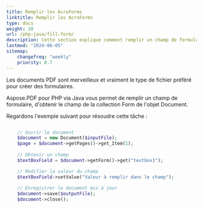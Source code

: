 ```yaml
---
title: Remplir les AcroForms
linktitle: Remplir les AcroForms
type: docs
weight: 20
url: /php-java/fill-form/
description: Cette section explique comment remplir un champ de formulaire dans un document PDF avec Aspose.PDF pour PHP via Java.
lastmod: "2024-06-05"
sitemap:
    changefreq: "weekly"
    priority: 0.7
---
```


Les documents PDF sont merveilleux et vraiment le type de fichier préféré pour créer des formulaires.

Aspose.PDF pour PHP via Java vous permet de remplir un champ de formulaire, d'obtenir le champ de la collection Form de l'objet Document.

Regardons l'exemple suivant pour résoudre cette tâche :

```php

    // Ouvrir le document
    $document = new Document($inputFile);
    $page = $document->getPages()->get_Item(1);
    
    // Obtenir un champ    
    $textBoxField = $document->getForm()->get("textbox1");

    // Modifier la valeur du champ
    $textBoxField->setValue("Valeur à remplir dans le champ");
        
    // Enregistrer le document mis à jour
    $document->save($outputFile);
    $document->close();
```